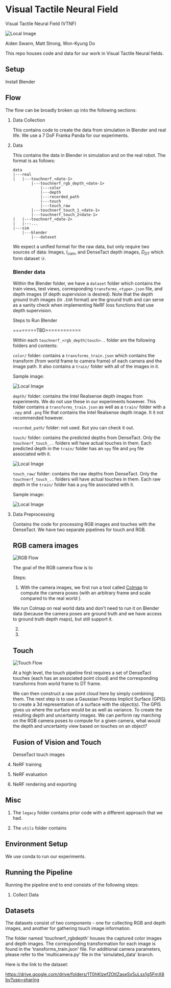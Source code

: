 # Visual Tactile Neural Field
Visual Tactile Neural Field (VTNF)

<!-- insert image here -->
![Local Image](misc_imgs/mvp_architecture.png)

Aiden Swann, Matt Strong, Won-Kyung Do

This repo houses code and data for our work in Visual Tactile Neural fields.


## Setup

Install Blender

## Flow

The flow can be broadly broken up into the following sections:

1. Data Collection

    This contains code to create the data from simulation in Blender and real life.
    We use a 7 DoF Franka Panda for our experiments.

2. Data

    This contains the data in Blender in simulation and on the real robot. The format is as follows:


    ```
    data
    |---real
    |   |---touchnerf_<date-1>
            |---touchnerf_rgb_depth_<date-1>
                |---color
                |---depth
                |---recorded_path
                |---touch
                |---touch_raw
            |---touchnerf_touch_1_<date-1>
            |---touchnerf_touch_2<date-1>
    |   |---touchnerf_<date-2>
    |   |---...
    |---sim
        |---blender
            |---dataset
    ```

    We expect a unified format for the raw data, but only require two sources of data: Images, $I_{cam}$, and DenseTact depth images, $D_{DT}$ which form dataset $\mathcal{D}$.


    ### Blender data

    Within the Blender folder, we have a `dataset` folder which contains the train views, test views, corresponding `transforms_<type>.json` file, and depth images (if depth supervision is desired). Note that the depth ground truth images (in `.EXR` format) are the ground truth and can serve as a sanity check when implementing NeRF loss functions that use depth supervision.

    Steps to Run Blender
    
    ========TBD============
    
    


    Within each `touchnerf_<rgb_depth|touch>..` folder are the following folders and contents:

    `color/` folder: contains a `transforms_train.json` which contains the transform (from world frame to camera frame) of each camera and the image path. It also contains a `train/` folder with all of the images in it. 

    Sample image:

    ![Local Image](./data/real/touchnerf_092723/touchnerf_rgbdepth_092723/color/train/c_0.jpg)


    `depth/` folder: contains the Intel Realsense depth images from experiments. We do not use these in our experiments however. This folder contains a `transforms_train.json` as well as a `train/` folder with a `.npy` and `.png` file that contains the Intel Realsense depth image. It it not recommended however.

    `recorded_path/` folder: not used. But you can check it out.

    `touch/` folder: contains the predicted depths from DenseTact. Only the `touchnerf_touch_..` folders will have actual touches in them. Each predicted depth in the `train/` folder has an `npy` file and `png` file associated with it.

     ![Local Image](data/real/touchnerf_092723/touchnerf_touch_1_092723/touch/train/tr_7.jpg)


    `touch_raw/` folder: contains the raw depths from DenseTact. Only the `touchnerf_touch_..` folders will have actual touches in them. Each raw depth in the `train/` folder has a `png` file associated with it.

    Sample image:

    ![Local Image](data/real/touchnerf_092723/touchnerf_touch_1_092723/touch_raw/train/t_58.jpg)


3. Data Preprocessing

    Contains the code for processing RGB images and touches with the DenseTact. We have two separate pipelines for touch and RGB.

    ## RGB camera images

    ![RGB Flow](misc_imgs/rgb_flow.png)

    The goal of the RGB camera flow is to 

    Steps:

    1. With the camera images, we first run a tool called [Colmap](https://colmap.github.io/) to compute the camera poses (with an arbitrary frame and scale compared to the real world ).

    We run Colmap on real world data and don't need to run it on Blender data (because the camera poses are ground truth and we have access to ground truth depth maps), but still support it. 

    2. 

    3. 


    
    ## Touch
    ![Touch Flow](misc_imgs/touch_flow.png)

    At a high level, the touch pipeline first requires a set of DenseTact touches (each has an associated point cloud) and the corresponding transforms from world frame to DT frame.

    We can then construct a raw point cloud here by simply combining them. The next step is to use a Gaussian Process Implicit Surface (GPIS) to create a 3d representation of a surface with the object(s). The GPIS gives us where the surface would be as well as variance. To create the resulting depth and uncertainty images. We can perform ray marching on the RGB camera poses to compute for a given camera, what would the depth and uncertainty view based on touches on an object?

    ## Fusion of Vision and Touch
    


    
    DenseTact touch images





4. NeRF training


5. NeRF evaluation

6. NeRF rendering and exporting


## Misc

1. The `legacy` folder contains prior code with a different approach that we had.

2. The `utils` folder contains 

## Environment Setup

We use conda to run our experiments.


## Running the Pipeline

Running the pipeline end to end consists of the following steps:

1. Collect Data



## Datasets 

The datasets consist of two components - one for collecting RGB and depth images, and another for gathering touch image information.

The folder named 'touchnerf_rgbdepth' houses the captured color images and depth images. The corresponding transformation for each image is found in the 'transforms_train.json' file. For additional camera parameters, please refer to the 'multicamera.py' file in the 'simulated_data' branch.

Here is the link to the dataset:

https://drive.google.com/drive/folders/1T0hKlzefZOtlZaseSx5uLss1g5FmX8bv?usp=sharing

